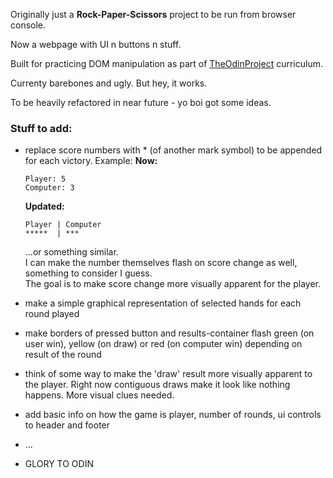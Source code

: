 Originally just a **Rock-Paper-Scissors** project to be run from browser console. 

Now a webpage with UI n buttons n stuff.   

Built for practicing DOM manipulation as part of [TheOdinProject](https://www.theodinproject.com/) curriculum.  

Currenty barebones and ugly. But hey, it works.  

To be heavily refactored in near future - yo boi got some ideas.   

### Stuff to add: 

- replace score numbers with * (of another mark symbol) to be appended for each victory.
  Example:
  **Now:**
   ```
  Player: 5
  Computer: 3
   ```
  **Updated:**
  ```
  Player | Computer
  *****  | ***
  ```
  ...or something similar.  
  I can make the number themselves flash on score change as well, something to consider I guess.  
  The goal is to make score change more visually apparent for the player.
  
- make a simple graphical representation of selected hands for each round played
  
- make borders of pressed button and results-container flash green (on user win), yellow (on draw) or red (on computer win) depending on result of the round
  
- think of some way to make the 'draw' result more visually apparent to the player. Right now contiguous draws make it look like nothing happens. More visual clues needed.

- add basic info on how the game is player, number of rounds, ui controls to header and footer

- ...

- GLORY TO  ODIN
  
  
